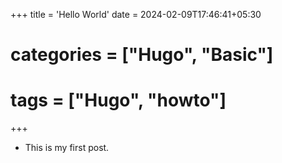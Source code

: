 +++
title = 'Hello World'
date = 2024-02-09T17:46:41+05:30
# categories = ["Hugo", "Basic"]
# tags = ["Hugo", "howto"]

+++


- This is my first post.